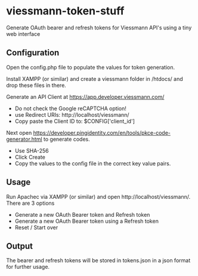 # viessmann-token-stuff
Generate OAuth bearer and refresh tokens for Viessmann API's using a tiny web interface

## Configuration
Open the config.php file to populate the values for token generation.

Install XAMPP (or similar) and create a viessmann folder in /htdocs/ and drop these files in there. 

Generate an API Client at https://app.developer.viessmann.com/ 
+ Do not check the Google reCAPTCHA option!
+ use Redirect URIs: http://localhost/viessmann/
+ Copy paste the Client ID to: $CONFIG['client_id']

Next open https://developer.pingidentity.com/en/tools/pkce-code-generator.html to generate codes.
+ Use SHA-256
+ Click Create
+ Copy the values to the config file in the correct key value pairs.

## Usage
Run Apachec via XAMPP (or similar) and open http://localhost/viessmann/. There are 3 options
+ Generate a new OAuth Bearer token and Refresh token
+ Generate a new OAuth Bearer token using a Refresh token
+ Reset / Start over

## Output
The bearer and refresh tokens will be stored in tokens.json in a json format for further usage.
